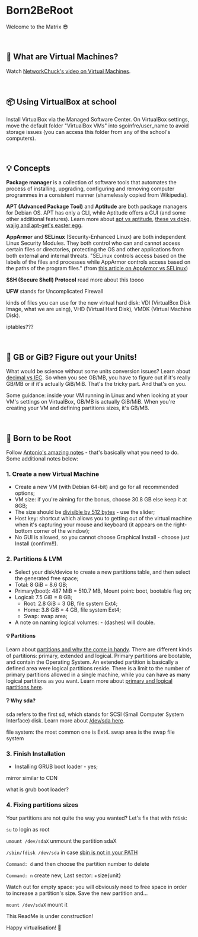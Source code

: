# Born2BeRoot
Welcome to the Matrix 😎

<br />

## 🤔 What are Virtual Machines?
Watch [NetworkChuck's video on Virtual Machines](https://www.youtube.com/watch?v=wX75Z-4MEoM).

<br />

## 📦 Using VirtualBox at school
Install VirtualBox via the Managed Software Center.
On VirtualBox settings, move the default folder "VirtualBox VMs" into sgoinfre/user_name to avoid storage issues (you can access this folder from any of the school's computers).

<br />

## 💡 Concepts
**Package manager** is a collection of software tools that automates the process of installing, upgrading, configuring and removing computer programmes in a consistent manner (shamelessly copied from Wikipedia).

**APT (Advanced Package Tool)** and **Aptitude** are both package managers for Debian OS.
APT has only a CLI, while Aptitude offers a GUI (and some other additional features).
Learn more about [apt vs aptitude](https://askubuntu.com/questions/347898/whats-difference-of-apt-get-and-aptitude), [these vs dpkg](https://askubuntu.com/questions/309113/what-is-the-difference-between-dpkg-and-aptitude-apt-get), [wajig and apt-get's easter egg](https://unix.stackexchange.com/questions/767/what-is-the-real-difference-between-apt-get-and-aptitude-how-about-wajig). 

**AppArmor** and **SELinux** (Security-Enhanced Linux) are both independent Linux Security Modules.
They both control who can and cannot access certain files or directories, protecting the OS and other applications from both external and internal threats.
"SELinux controls access based on the labels of the files and processes while AppArmor controls access based on the paths of the program files." (from [this article on AppArmor vs SELinux](https://www.omarine.org/blog/apparmor-vs-selinux/))

**SSH (Secure Shell) Protocol** read more about this toooo 

**UFW** stands for Uncomplicated Firewall

kinds of files you can use for the new virtual hard disk: VDI (VirtualBox Disk Image, what we are using), VHD (Virtual Hard Disk), VMDK (Virtual Machine Disk).

iptables???

<br />

## 📏 GB or GiB? Figure out your Units!
What would be science without some units conversion issues?
Learn about [decimal vs IEC](https://linuxreviews.org/Multiples_of_bytes).
So when you see GB/MB, you have to figure out if it's really GB/MB or if it's actually GiB/MiB.
That's the tricky part.
And that's on you.

Some guidance: inside your VM running in Linux and when looking at your VM's settings on VirtualBox, GB/MB is actually GiB/MiB. When you're creating your VM and defining partitions sizes, it's GB/MB.

<br />

## 🌱 Born to be Root
Follow [Antonio's amazing notes](https://www.notion.so/Born2BeRoot-6a10c2b772a74c20981c1c16b961b404) - that's basically what you need to do.
Some additional notes below:

### 1. Create a new Virtual Machine
* Create a new VM (with Debian 64-bit) and go for all recommended options;
* VM size: if you're aiming for the bonus, choose 30.8 GB else keep it at 8GB;
* The size should be [divisible by 512 bytes](https://www.virtualbox.org/ticket/18177) - use the slider;
* Host key: shortcut which allows you to getting out of the virtual machine when it's capturing your mouse and keyboard (it appears on the right-bottom corner of the window);
* No GUI is allowed, so you cannot choose Graphical Install - choose just Install (confirm!!).

### 2. Partitions & LVM
* Select your disk/device to create a new partitions table, and then select the generated free space;
* Total: 8 GiB = 8.6 GB;
* Primary(boot): 487 MiB = 510.7 MB, Mount point: boot, bootable flag on;
* Logical: 7.5 GiB = 8 GB;
  * Root: 2.8 GiB = 3 GB, file system Ext4;
  * Home: 3.8 GiB = 4 GB, file system Ext4;
  * Swap: swap area;
* A note on naming logical volumes: - (dashes) will double.

#### 💡 Partitions
Learn about [partitions and why the come in handy](https://www.howtogeek.com/184659/beginner-geek-hard-disk-partitions-explained/).
There are different kinds of partitions: primary, extended and logical.
Primary partitions are bootable, and contain the Operating System.
An extended partition is basically a defined area were logical partitions reside.
There is a limit to the number of primary partitions allowed in a single machine, while you can have as many logical partitions as you want.
Learn more about [primary and logical partitions here](https://www.differencebetween.com/difference-between-primary-partition-and-vs-logical-partition/).

#### ❔ Why sda?
sda refers to the first sd, which stands for SCSI (Small Computer System Interface) disk.
Learn more about [/dev/sda here](https://www.tec4tric.com/linux/dev-sda-in-linux).

file system: the most common one is Ext4.
swap area is the swap file system

### 3. Finish Installation
* Installing GRUB boot loader - yes;

mirror similar to CDN

what is grub boot loader?

### 4. Fixing partitions sizes
Your partitions are not quite the way you wanted? Let's fix that with ```fdisk```:

```su```    to login as root

```umount /dev/sdaX```    unmount the partition sdaX

```/sbin/fdisk /dev/sda```   in case [sbin is not in your PATH](https://unix.stackexchange.com/questions/577050/bash-fdisk-command-not-found)

```Command: d```    and then choose the partition number to delete

```Command: n```    create new, Last sector: +size{unit}

Watch out for empty space: you will obviously need to free space in order to increase a partition's size. Save the new partition and...

```mount /dev/sdaX```  mount it

This ReadMe is under construction!

Happy virtualisation! 👻

